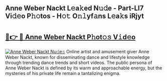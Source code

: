 ## Anne Weber Nackt L𝚎a𝚔ed N𝚞𝚍e - Part-LI7 Vi𝚍𝚎o P𝚑𝚘tos - H𝚘𝚝 O𝚗𝚕yf𝚊ns L𝚎a𝚔s iRjyt

# <h2><a href="http://kf3cjrp.oniu.top/?m=Anne+Weber+Nackt">🔗👉 🔴 Anne Weber Nackt P𝚑ot𝚘𝚜 V𝚒d𝚎o</a></h2>

[![Anne Weber Nackt Nu𝚍e𝚜](https://i.imgur.com/0qMVB7G.gif)](http://kf3cjrp.oniu.top/?m=Anne+Weber+Nackt)
Online artist and amusement giver Anne Weber Nackt, known for disseminating dance and lifestyle knowledge through trending dance trends and short videos. The public persona of Anne Weber Nackt is defined by its warm and approachable energy, but the mysteries of his private life remain a tantalizing enigma.  
